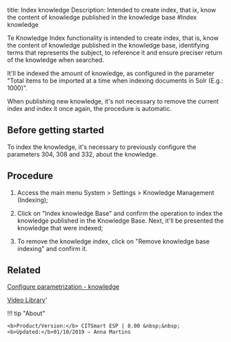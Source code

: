 title: Index knowledge
Description: Intended to create index, that ix, know the content of knowledge published in the knowledge base
#Index knowledge

Te Knowledge Index functionality is intended to create index, that is, know the
content of knowledge published in the knowledge base, identifying terms that
represents the subject, to reference it and ensure preciser return of the
knowledge when searched.

It'll be indexed the amount of knowledge, as configured in the parameter "Total
items to be imported at a time when indexing documents in Solr (E.g.: 1000)".

When publishing new knowledge, it's not necessary to remove the current index
and index it once again, the procedure is automatic.

Before getting started
--------------------------

To index the knowledge, it's necessary to previously configure the parameters
304, 308 and 332, about the knowledge.

Procedure
-------------

1.  Access the main menu System \> Settings \> Knowledge Management (Indexing);

2.  Click on "Index knowledge Base" and confirm the operation to index the
    knowledge published in the Knowledge Base. Next, it'll be presented the
    knowledge that were indexed;

3.  To remove the knowledge index, click on "Remove knowledge base indexing" and
    confirm it.

Related
-------

[Configure parametrization - knowledge](/en-us/citsmart-esp-8/platform-administration/parameters-list/configure-parametrization-knowledge.html)


<i class='fa fa-youtube-play  fa-2x' style='color:#97ce17;vertical-align: middle;'> </i> [Video Library](https://www.youtube.com/playlist?list=PLB5qK2uzf2ROOaL7DsS86sLx4ilNgruEc)'

!!! tip "About"

    <b>Product/Version:</b> CITSmart ESP | 8.00 &nbsp;&nbsp;
    <b>Updated:</b>01/10/2019 – Anna Martins

